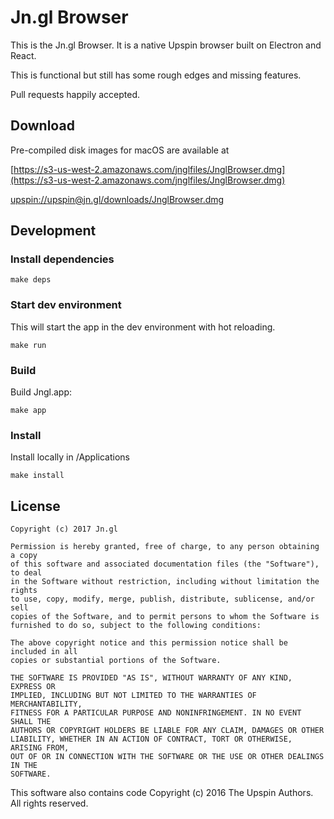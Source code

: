 # Jn.gl Browser

This is the Jn.gl Browser. It is a native Upspin browser built on Electron and React.

This is functional but still has some rough edges and missing features.

Pull requests happily accepted.

## Download

Pre-compiled disk images for macOS are available at

[https://s3-us-west-2.amazonaws.com/jnglfiles/JnglBrowser.dmg](https://s3-us-west-2.amazonaws.com/jnglfiles/JnglBrowser.dmg)

[upspin://upspin@jn.gl/downloads/JnglBrowser.dmg](upspin://upspin@jn.gl/downloads/JnglBrowser.dmg)

## Development

### Install dependencies

```
make deps
```

### Start dev environment

This will start the app in the dev environment with hot reloading.

```
make run
```

### Build

Build Jngl.app:

```
make app
```

### Install

Install locally in /Applications

```
make install
```

## License

```
Copyright (c) 2017 Jn.gl

Permission is hereby granted, free of charge, to any person obtaining a copy
of this software and associated documentation files (the "Software"), to deal
in the Software without restriction, including without limitation the rights
to use, copy, modify, merge, publish, distribute, sublicense, and/or sell
copies of the Software, and to permit persons to whom the Software is
furnished to do so, subject to the following conditions:

The above copyright notice and this permission notice shall be included in all
copies or substantial portions of the Software.

THE SOFTWARE IS PROVIDED "AS IS", WITHOUT WARRANTY OF ANY KIND, EXPRESS OR
IMPLIED, INCLUDING BUT NOT LIMITED TO THE WARRANTIES OF MERCHANTABILITY,
FITNESS FOR A PARTICULAR PURPOSE AND NONINFRINGEMENT. IN NO EVENT SHALL THE
AUTHORS OR COPYRIGHT HOLDERS BE LIABLE FOR ANY CLAIM, DAMAGES OR OTHER
LIABILITY, WHETHER IN AN ACTION OF CONTRACT, TORT OR OTHERWISE, ARISING FROM,
OUT OF OR IN CONNECTION WITH THE SOFTWARE OR THE USE OR OTHER DEALINGS IN THE
SOFTWARE.
```

This software also contains code Copyright (c) 2016 The Upspin Authors. All rights reserved.
